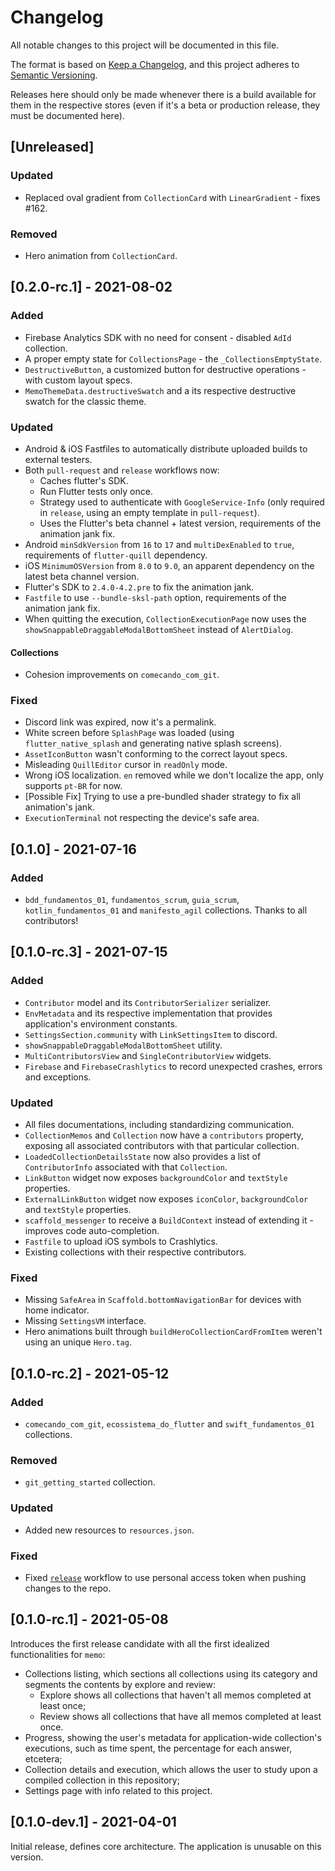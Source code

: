 # Changelog

All notable changes to this project will be documented in this file.

The format is based on [Keep a Changelog](https://keepachangelog.com/en/1.0.0/),
and this project adheres to [Semantic Versioning](https://semver.org/spec/v2.0.0.html).

Releases here should only be made whenever there is a build available for them in the respective stores (even if it's
a beta or production release, they must be documented here).

## [Unreleased]

### Updated
- Replaced oval gradient from `CollectionCard` with `LinearGradient` - fixes #162.

### Removed
- Hero animation from `CollectionCard`.

## [0.2.0-rc.1] - 2021-08-02

### Added
- Firebase Analytics SDK with no need for consent - disabled `AdId` collection.
- A proper empty state for `CollectionsPage` - the `_CollectionsEmptyState`.
- `DestructiveButton`, a customized button for destructive operations - with custom layout specs.
- `MemoThemeData.destructiveSwatch` and a its respective destructive swatch for the classic theme.

### Updated
- Android & iOS Fastfiles to automatically distribute uploaded builds to external testers.
- Both `pull-request` and `release` workflows now:
  - Caches flutter's SDK.
  - Run Flutter tests only once.
  - Strategy used to authenticate with `GoogleService-Info` (only required in `release`, using an empty template in
  `pull-request`).
  - Uses the Flutter's beta channel + latest version, requirements of the animation jank fix.
- Android `minSdkVersion` from `16` to `17` and `multiDexEnabled` to `true`, requirements of `flutter-quill` dependency.
- iOS `MinimumOSVersion` from `8.0` to `9.0`, an apparent dependency on the latest beta channel version.
- Flutter's SDK to `2.4.0-4.2.pre` to fix the animation jank.
- `Fastfile` to use `--bundle-sksl-path` option, requirements of the animation jank fix.
- When quitting the execution, `CollectionExecutionPage` now uses the `showSnappableDraggableModalBottomSheet` instead
of `AlertDialog`.

#### Collections

- Cohesion improvements on `comecando_com_git`.

### Fixed
- Discord link was expired, now it's a permalink.
- White screen before `SplashPage` was loaded (using `flutter_native_splash` and generating native splash screens).
- `AssetIconButton` wasn't conforming to the correct layout specs.
- Misleading `QuillEditor` cursor in `readOnly` mode.
- Wrong iOS localization. `en` removed while we don't localize the app, only supports `pt-BR` for now.
- [Possible Fix] Trying to use a pre-bundled shader strategy to fix all animation's jank.
- `ExecutionTerminal` not respecting the device's safe area.

## [0.1.0] - 2021-07-16

### Added
- `bdd_fundamentos_01`, `fundamentos_scrum`, `guia_scrum`, `kotlin_fundamentos_01` and `manifesto_agil` collections.
Thanks to all contributors!

## [0.1.0-rc.3] - 2021-07-15

### Added
- `Contributor` model and its `ContributorSerializer` serializer.
- `EnvMetadata` and its respective implementation that provides application's environment constants.
- `SettingsSection.community` with `LinkSettingsItem` to discord.
- `showSnappableDraggableModalBottomSheet` utility.
- `MultiContributorsView` and `SingleContributorView` widgets.
- `Firebase` and `FirebaseCrashlytics` to record unexpected crashes, errors and exceptions.
  
### Updated
- All files documentations, including standardizing communication.
- `CollectionMemos` and `Collection` now have a `contributors` property, exposing all associated contributors with that
particular collection.
- `LoadedCollectionDetailsState` now also provides a list of `ContributorInfo` associated with that `Collection`.
- `LinkButton` widget now exposes `backgroundColor` and `textStyle` properties.
- `ExternalLinkButton` widget now exposes `iconColor`, `backgroundColor` and `textStyle` properties.
- `scaffold_messenger` to receive a `BuildContext` instead of extending it - improves code auto-completion.
- `Fastfile` to upload iOS symbols to Crashlytics.
- Existing collections with their respective contributors.

### Fixed
- Missing `SafeArea` in `Scaffold.bottomNavigationBar` for devices with home indicator.
- Missing `SettingsVM` interface.
- Hero animations built through  `buildHeroCollectionCardFromItem` weren't using an unique `Hero.tag`.

## [0.1.0-rc.2] - 2021-05-12

### Added
- `comecando_com_git`, `ecossistema_do_flutter` and `swift_fundamentos_01` collections.

### Removed
- `git_getting_started` collection.

### Updated
- Added new resources to `resources.json`.

### Fixed
- Fixed [`release`](.github/workflows/release.yml) workflow to use personal access token when pushing changes to the
repo.

## [0.1.0-rc.1] - 2021-05-08

Introduces the first release candidate with all the first idealized functionalities for `memo`:

- Collections listing, which sections all collections using its category and segments the contents by explore and
review:
  - Explore shows all collections that haven't all memos completed at least once;
  - Review shows all collections that have all memos completed at least once.
- Progress, showing the user's metadata for application-wide collection's executions, such as time spent, the
percentage for each answer, etcetera;
- Collection details and execution, which allows the user to study upon a compiled collection in this repository;
- Settings page with info related to this project.

## [0.1.0-dev.1] - 2021-04-01

Initial release, defines core architecture.
The application is unusable on this version.